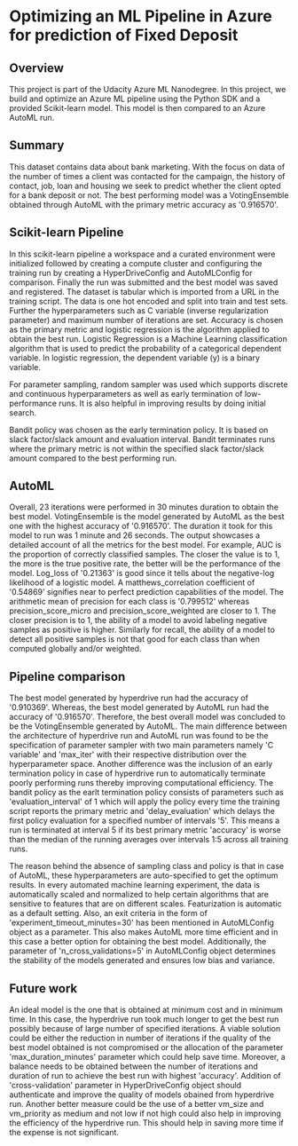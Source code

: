 # Optimizing an ML Pipeline in Azure for prediction of Fixed Deposit

## Overview

This project is part of the Udacity Azure ML Nanodegree.
In this project, we build and optimize an Azure ML pipeline using the Python SDK and a provided Scikit-learn model.
This model is then compared to an Azure AutoML run.

## Summary

This dataset contains data about bank marketing. With the focus on data of the number of times a client was contacted for the campaign, the history of contact, job, loan and housing we seek to predict whether the client opted for a bank deposit or not.
The best performing model was a VotingEnsemble obtained through AutoML with the primary metric accuracy as '0.916570'. 

## Scikit-learn Pipeline

In this scikit-learn pipeline a workspace and a curated environment were initialized followed by creating a compute cluster and configuring the training run by creating a HyperDriveConfig and AutoMLConfig for comparison. Finally the run was submitted and the best model was saved and registered. The dataset is tabular which is imported from a URL in the training script. The data is one hot encoded and split into train and test sets. Further the hyperparameters such as C variable (inverse regularization parameter) and maximum number of iterations are set. Accuracy is chosen as the primary metric and logistic regression is the algorithm applied to obtain the best run. Logistic Regression is a Machine Learning classification algorithm that is used to predict the probability of a categorical dependent variable. In logistic regression, the dependent variable (y) is a binary variable.

For parameter sampling, random sampler was used which supports discrete and continuous hyperparameters as well as early termination of low-performance runs. It is also helpful in improving results by doing initial search.

Bandit policy was chosen as the early termination policy. It is based on slack factor/slack amount and evaluation interval. Bandit terminates runs where the primary metric is not within the specified slack factor/slack amount compared to the best performing run.

## AutoML

Overall, 23 iterations were performed in 30 minutes duration to obtain the best model. VotingEnsemble is the model generated by AutoML as the best one with the highest accuracy of '0.916570'. The duration it took for this model to run was 1 minute and 26 seconds.
The output showcases a detailed account of all the metrics for the best model. For example, AUC is the proportion of correctly classified samples. The closer the value is to 1, the more is the true positive rate, the better will be the performance of the model. Log_loss of '0.21363' is good since it tells about the negative-log likelihood of a logistic model. A matthews_correlation coefficient of '0.54869' signifies near to perfect prediction capabilities of the model. The arithmetic mean of precision for each class is '0.799512' whereas precision_score_micro and precision_score_weighted are closer to 1. The closer precision is to 1, the ability of a model to avoid labeling negative samples as positive is higher. Similarly for recall, the ability of a model to detect all positive samples is not that good for each class than when computed globally and/or weighted.

## Pipeline comparison

The best model generated by hyperdrive run had the accuracy of '0.910369'. Whereas, the best model generated by AutoML run had the accuracy of '0.916570'. Therefore, the best overall model was concluded to be the VotingEnsemble generated by AutoML. The main difference between the architecture of hyperdrive run and AutoML run was found to be the specification of parameter sampler with two main parameters namely 'C variable' and 'max_iter' with their respective distribution over the hyperparameter space. Another difference was the inclusion of an early termination policy in case of hyperdrive run to automatically terminate poorly performing runs thereby improving computational efficiency. The bandit policy as the earlt termination policy consists of parameters such as 'evaluation_interval' of 1 which will apply the policy every time the training script reports the primary metric and 'delay_evaluation' which delays the first policy evaluation for a specified number of intervals '5'. This means a run is terminated at interval 5 if its best primary metric 'accuracy' is worse than the median of the running averages over intervals 1:5 across all training runs.

The reason behind the absence of sampling class and policy is that in case of AutoML, these hyperparameters are auto-specified to get the optimum results. In every automated machine learning experiment, the data is automatically scaled and normalized to help certain algorithms that are sensitive to features that are on different scales. Featurization is automatic as a default setting. Also, an exit criteria in the form of 'experiment_timeout_minutes=30' has been mentioned in AutoMLConfig object as a parameter. This also makes AutoML more time efficient and in this case a better option for obtaining the best model. Additionally, the parameter of 'n_cross_validations=5' in AutoMLConfig object determines the stability of the models generated and ensures low bias and variance.

## Future work

An ideal model is the one that is obtained at minimum cost and in minimum time. In this case, the hyperdrive run took much longer to get the best run possibly because of large number of specified iterations. A viable solution could be either the reduction in number of iterations if the quality of the best model obtained is not compromised or the allocation of the parameter 'max_duration_minutes' parameter which could help save time. Moreover, a balance needs to be obtained between the number of iterations and duration of run to achieve the best run with highest 'accuracy'. Addition of 'cross-validation' parameter in HyperDriveConfig object should authenticate and improve the quality of models obained from hyperdrive run. Another better measure could be the use of a better vm_size and vm_priority as medium and not low if not high could also help in improving the efficiency of the hyperdrive run. This should help in saving more time if the expense is not significant. 

